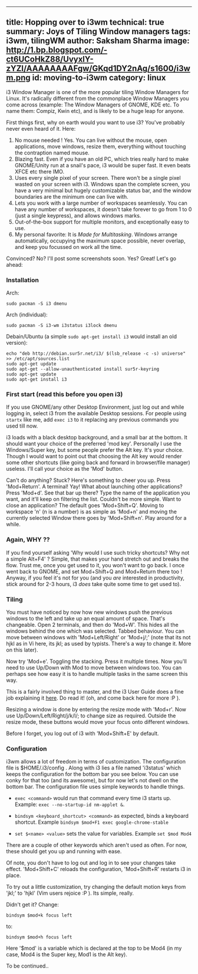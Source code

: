 -----
title: Hopping over to i3wm
technical: true
summary: Joys of Tiling Window managers
tags: i3wm, tilingWM
author: Saksham Sharma
image: http://1.bp.blogspot.com/-ct6UCoHkZ88/UvyxlY-zYZI/AAAAAAAAFgw/GKqd1DY2nAg/s1600/i3wm.png
id: moving-to-i3wm
category: linux
-----

i3 Window Manager is one of the more popular tiling Window Managers for Linux. It's radically different from the commonplace Window Managers you come across (example: The Window Managers of GNOME, KDE etc. To name them: Compiz, Kwin etc), and is likely to be a huge leap for anyone.

First things first, why on earth would you want to use i3? You've probably never even heard of it. Here:

1. No mouse needed ! Yes. You can live without the mouse, open applications, move windows, resize them, everything without touching the contraption named mouse.
2. Blazing fast. Even if you have an old PC, which tries really hard to make GNOME/Unity run at a snail's pace, i3 would be super fast. It even beats XFCE etc there IMO.
3. Uses every single pixel of your screen. There won't be a single pixel wasted on your screen with i3. Windows span the complete screen, you have a very minimal but hugely customizable status bar, and the window boundaries are the minimum one can live with.
4. Lets you work with a large number of workspaces seamlessly. You can have any number of workspaces, it doesn't take forever to go from 1 to 0 (just a single keypress), and allows windows marks.
5. Out-of-the-box support for multiple monitors, and exceptionally easy to use.
6. My personal favorite: It is *Made for Multitasking*. Windows arrange automatically, occupying the maximum space possible, never overlap, and keep you focussed on work all the time.

Convinced? No? I'll post some screenshots soon. Yes? Great! Let's go ahead:


### Installation

Arch:

    sudo pacman -S i3 dmenu

Arch (individual):

    sudo pacman -S i3-wm i3status i3lock dmenu

Debain/Ubuntu (a simple `sudo apt-get install i3` would install an old version):

    echo "deb http://debian.sur5r.net/i3/ $(lsb_release -c -s) universe" >> /etc/apt/sources.list
    sudo apt-get update
    sudo apt-get --allow-unauthenticated install sur5r-keyring
    sudo apt-get update
    sudo apt-get install i3


### First start (read this before you open i3)

If you use GNOME/any other Desktop Environment, just log out and while logging in, select i3 from the available Desktop sessions. For people using `startx` like me, add `exec i3` to it replacing any previous commands you used till now.

i3 loads with a black desktop background, and a small bar at the bottom. It should want your choice of the preferred 'mod key'. Personally I use the Windows/Super key, but some people prefer the Alt key. It's your choice. Though I would want to point out that choosing the Alt key would render some other shortcuts (like going back and forward in browser/file manager) useless. I'll call your choice as the 'Mod' button.

Can't do anything? Stuck? Here's something to cheer you up. Press 'Mod+Return'. A terminal! Yay! What about launching other applications? Press 'Mod+d'. See that bar up there? Type the name of the application you want, and it'll keep on filtering the list. Couldn't be more simple. Want to close an application? The default goes 'Mod+Shift+Q'. Moving to workspace 'n' (n is a number) is as simple as 'Mod+n' and moving the currently selected Window there goes by 'Mod+Shift+n'. Play around for a while.

### Again, WHY ??

If you find yourself asking 'Why would I use such tricky shortcuts? Why not a simple Alt+F4' ? Simple, that makes your hand stretch out and breaks the flow. Trust me, once you get used to it, you won't want to go back. I once went back to GNOME, and set Mod+Shift+Q and Mod+Return there too ! Anyway, if you feel it's not for you (and you *are* interested in productivity, stick around for 2-3 hours, i3 *does* take quite some time to get used to).

### Tiling

You must have noticed by now how new windows push the previous windows to the left and take up an equal amount of space. That's changeable. Open 2 terminals, and then do 'Mod+W'. This hides all the windows behind the one which was selected. Tabbed behaviour. You can move between windows with 'Mod+Left/Right' or 'Mod+j/;' (note that its not hjkl as in Vi here, its jkl; as used by typists. There's a way to change it. More on this later).

Now try 'Mod+e'. Toggling the stacking. Press it multiple times. Now you'll need to use Up/Down with Mod to move between windows too. You can perhaps see how easy it is to handle multiple tasks in the same screen this way.

This is a fairly involved thing to master, and the i3 User Guide does a fine job explaining it [here](https://i3wm.org/docs/userguide.html). Do read it! (oh, and come back here for more :P ).

Resizing a window is done by entering the resize mode with 'Mod+r'. Now use Up/Down/Left/Right/j/k/l/; to change size as required. Outside the resize mode, these buttons would move your focus onto different windows.

Before I forget, you log out of i3 with 'Mod+Shift+E' by default.

### Configuration

i3wm allows a lot of freedom in terms of customization. The configuration file is $HOME/.i3/config . Along with i3 lies a file named 'i3status' which keeps the configuration for the bottom bar you see below. You can use conky for that too (and its awesome), but for now let's not dwell on the bottom bar. The configuration file uses simple keywords to handle things. 

* `exec <command>` would run that command every time i3 starts up. Example: `exec --no-startup-id nm-applet &`.

* `bindsym <keyboard_shortcut> <command>` as expected, binds a keyboard shortcut. Example `bindsym $mod+F1 exec google-chrome-stable`

* `set $<name> <value>` sets the value for variables. Example `set $mod Mod4`

There are a couple of other keywords which aren't used as often. For now, these should get you up and running with ease.

Of note, you don't have to log out and log in to see your changes take effect. 'Mod+Shift+C' reloads the configuration, 'Mod+Shift+R' restarts i3 in place.

To try out a little customization, try changing the default motion keys from 'jkl;' to 'hjkl' (Vim users rejoice :P ). Its simple, really.

Didn't get it?
Change:

    bindsym $mod+k focus left

to:

    bindsym $mod+h focus left

Here '$mod' is a variable which is declared at the top to be Mod4 (in my case, Mod4 is the Super key, Mod1 is the Alt key).

To be continued..
